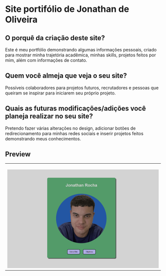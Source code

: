 # Site portifólio de Jonathan de Oliveira


## O porquê da criação deste site?

Este é meu portfólio demonstrando algumas informações pessoais, criado para mostrar minha trajetória acadêmica, minhas skills, projetos feitos por mim, além com informações de contato.

## Quem você almeja que veja o seu site?

Possíveis colaboradores para projetos futuros, recrutadores e pessoas que queiram se inspirar para iniciarem seu próprio projeto.

## Quais as futuras modificações/adições você planeja realizar no seu site?

Pretendo fazer várias alterações no design, adicionar botões de redirecionamento para minhas redes sociais e inserir projetos feitos demonstrando meus conhecimentos.


## Preview
<table width="100%"> 
<tr>
<td width="100%">
<br>
<img src="https://github.com/0000723669/PORTFOLIO_SITE_JONATHAN/blob/main/SAMPLE.png">
</td> 
</table>
